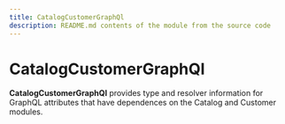 ```yaml
---
title: CatalogCustomerGraphQl
description: README.md contents of the module from the source code
---
```


# CatalogCustomerGraphQl

**CatalogCustomerGraphQl** provides type and resolver information for GraphQL attributes that have dependences on the Catalog and Customer modules.